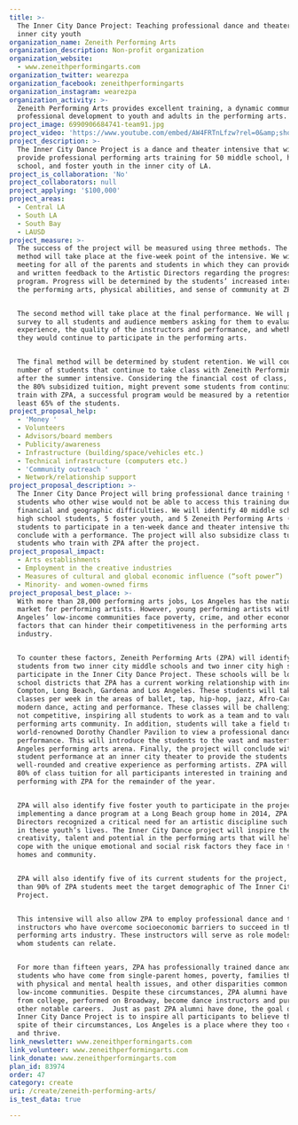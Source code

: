 ```yaml
---
title: >-
  The Inner City Dance Project: Teaching professional dance and theater to LA’s
  inner city youth
organization_name: Zeneith Performing Arts
organization_description: Non-profit organization
organization_website:
  - www.zeneithperformingarts.com
organization_twitter: wearezpa
organization_facebook: zeneithperformingarts
organization_instagram: wearezpa
organization_activity: >-
  Zeneith Performing Arts provides excellent training, a dynamic community, and
  professional development to youth and adults in the performing arts.
project_image: 6990906684741-team91.jpg
project_video: 'https://www.youtube.com/embed/AW4FRTnLfzw?rel=0&amp;showinfo=0'
project_description: >-
  The Inner City Dance Project is a dance and theater intensive that will
  provide professional performing arts training for 50 middle school, high
  school, and foster youth in the inner city of LA.
project_is_collaboration: 'No'
project_collaborators: null
project_applying: '$100,000'
project_areas:
  - Central LA
  - South LA
  - South Bay
  - LAUSD
project_measure: >-
  The success of the project will be measured using three methods. The first
  method will take place at the five-week point of the intensive. We will host a
  meeting for all of the parents and students in which they can provide verbal
  and written feedback to the Artistic Directors regarding the progress of the
  program. Progress will be determined by the students’ increased interest in
  the performing arts, physical abilities, and sense of community at ZPA.


  The second method will take place at the final performance. We will provide a
  survey to all students and audience members asking for them to evaluate their
  experience, the quality of the instructors and performance, and whether or not
  they would continue to participate in the performing arts. 


  The final method will be determined by student retention. We will count the
  number of students that continue to take class with Zeneith Performing Arts
  after the summer intensive. Considering the financial cost of class, despite
  the 80% subsidized tuition, might prevent some students from continuing to
  train with ZPA, a successful program would be measured by a retention of at
  least 65% of the students.
project_proposal_help:
  - 'Money '
  - Volunteers
  - Advisors/board members
  - Publicity/awareness
  - Infrastructure (building/space/vehicles etc.)
  - Technical infrastructure (computers etc.)
  - 'Community outreach '
  - Network/relationship support
project_proposal_description: >-
  The Inner City Dance Project will bring professional dance training to
  students who other wise would not be able to access this training due to
  financial and geographic difficulties. We will identify 40 middle school and
  high school students, 5 foster youth, and 5 Zeneith Performing Arts (ZPA)
  students to participate in a ten-week dance and theater intensive that will
  conclude with a performance. The project will also subsidize class tuition for
  students who train with ZPA after the project.
project_proposal_impact:
  - Arts establishments
  - Employment in the creative industries
  - Measures of cultural and global economic influence (“soft power”)
  - Minority- and women-owned firms
project_proposal_best_place: >-
  With more than 28,000 performing arts jobs, Los Angeles has the nation’s best
  market for performing artists. However, young performing artists within Los
  Angeles’ low-income communities face poverty, crime, and other economic risk
  factors that can hinder their competitiveness in the performing arts
  industry. 


  To counter these factors, Zeneith Performing Arts (ZPA) will identify 40
  students from two inner city middle schools and two inner city high schools to
  participate in the Inner City Dance Project. These schools will be located in
  school districts that ZPA has a current working relationship with including
  Compton, Long Beach, Gardena and Los Angeles. These students will take ten
  classes per week in the areas of ballet, tap, hip-hop, jazz, Afro-Caribbean,
  modern dance, acting and performance. These classes will be challenging but
  not competitive, inspiring all students to work as a team and to value their
  performing arts community. In addition, students will take a field trip to the
  world-renowned Dorothy Chandler Pavilion to view a professional dance
  performance. This will introduce the students to the vast and masterful Los
  Angeles performing arts arena. Finally, the project will conclude with a
  student performance at an inner city theater to provide the students a
  well-rounded and creative experience as performing artists. ZPA will subsidize
  80% of class tuition for all participants interested in training and
  performing with ZPA for the remainder of the year.


  ZPA will also identify five foster youth to participate in the project. After
  implementing a dance program at a Long Beach group home in 2014, ZPA’s
  Directors recognized a critical need for an artistic discipline such as dance
  in these youth’s lives. The Inner City Dance project will inspire their
  creativity, talent and potential in the performing arts that will help them
  cope with the unique emotional and social risk factors they face in their
  homes and community.


  ZPA will also identify five of its current students for the project, as more
  than 90% of ZPA students meet the target demographic of The Inner City Dance
  Project.


  This intensive will also allow ZPA to employ professional dance and theater
  instructors who have overcome socioeconomic barriers to succeed in the
  performing arts industry. These instructors will serve as role models with
  whom students can relate.


  For more than fifteen years, ZPA has professionally trained dance and theater
  students who have come from single-parent homes, poverty, families that deal
  with physical and mental health issues, and other disparities common to
  low-income communities. Despite these circumstances, ZPA alumni have graduated
  from college, performed on Broadway, become dance instructors and pursued
  other notable careers.  Just as past ZPA alumni have done, the goal of the
  Inner City Dance Project is to inspire all participants to believe that, in
  spite of their circumstances, Los Angeles is a place where they too can create
  and thrive.
link_newsletter: www.zeneithperformingarts.com
link_volunteer: www.zeneithperformingarts.com
link_donate: www.zeneithperformingarts.com
plan_id: 83974
order: 47
category: create
uri: /create/zeneith-performing-arts/
is_test_data: true

---
```

